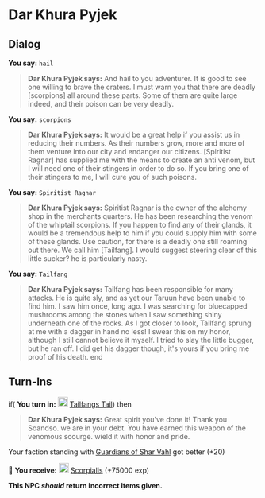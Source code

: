 # Dar Khura Pyjek

## Dialog

**You say:** `hail`



>**Dar Khura Pyjek says:** And hail to you adventurer. It is good to see one willing to brave the craters. I must warn you that there are deadly [scorpions] all around these parts. Some of them are quite large indeed, and their poison can be very deadly.

**You say:** `scorpions`



>**Dar Khura Pyjek says:** It would be a great help if you assist us in reducing their numbers. As their numbers grow, more and more of them venture into our city and endanger our citizens.   [Spiritist Ragnar] has supplied me with the means to create an anti venom, but I will need one of their stingers in order to do so. If you bring one of their stingers to me, I will cure you of such poisons.

**You say:** `Spiritist Ragnar`



>**Dar Khura Pyjek says:** Spiritist Ragnar is the owner of the alchemy shop in the merchants quarters.   He has been researching the venom of the whiptail scorpions. If you happen to find any of their glands, it would be a tremendous help to him if you could supply him with some of these glands. Use caution, for there is a deadly one still roaming out there. We call him   [Tailfang]. I would suggest steering clear of this little sucker? he is particularly nasty.

**You say:** `Tailfang`



>**Dar Khura Pyjek says:** Tailfang has been responsible for many attacks. He is quite sly, and as yet our Taruun have been unable to find him. I saw him once, long ago. I was searching for bluecapped mushrooms among the stones when I saw something shiny underneath one of the rocks. As I got closer to look, Tailfang sprung at me with a dagger in hand no less!  I swear this on my honor, although I still cannot believe it myself. I tried to slay the little bugger, but he ran off. I did get his dagger though, it's yours if you bring me proof of his death.
end
## Turn-Ins



if( **You turn in:** <img style="background:url(/static/icons/blank_slot.gif);width:20px;height:20px;" src="/static/icons/item_596.png" alt="" /> <a
                                href="/item/30667" data-url="30667" class="tooltip-link link">Tailfangs Tail</a>) then


>**Dar Khura Pyjek says:** Great spirit you've done it! Thank you Soandso. we are in your debt. You have earned this weapon of the venomous scourge. wield it with honor and pride.


Your faction standing with [Guardians of Shar Vahl](/faction/1513) got better (<span class='text-success'>+20</span>)


 &#127873; **You receive:**  <img style="background:url(/static/icons/blank_slot.gif);width:20px;height:20px;" src="/static/icons/item_591.png" alt="" /> <a
                                href="/item/30783" data-url="30783" class="tooltip-link link">Scorpialis</a> (+75000 exp)

 

**This NPC *should* return incorrect items given.**






